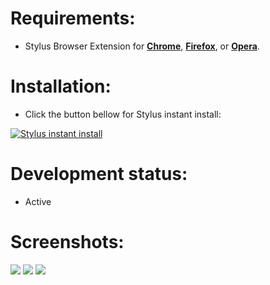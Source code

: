 # Requirements:
 - Stylus Browser Extension for [**Chrome**](https://chrome.google.com/webstore/detail/stylus/clngdbkpkpeebahjckkjfobafhncgmne), [**Firefox**](https://addons.mozilla.org/en-US/firefox/addon/styl-us/), or [**Opera**](https://addons.opera.com/en/extensions/details/stylus/).

# Installation:
 - Click the button bellow for Stylus instant install:

[![Stylus instant install](https://img.shields.io/badge/Instant%20install%20eve-scout-%20Minimalistic%20Dark-282828.svg?style=popout&logoColor=29FDFD&labelColor=606060&logo=Stylus)](https://raw.githubusercontent.com/MadameSolette/Stylus/master/eve-scout.com/eve-scout-minimalistic-dark.user.css)

# Development status:
 - Active

# Screenshots:
<image src="https://github.com/MadameSolette/Stylus/blob/master/eve-scout.com/images/listening.png">
<image src="https://github.com/MadameSolette/Stylus/blob/master/eve-scout.com/images/map.png">
<image src="https://github.com/MadameSolette/Stylus/blob/master/eve-scout.com/images/contribute.png">
